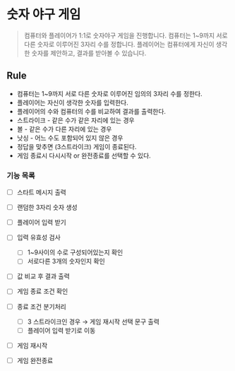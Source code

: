 # 숫자 야구 게임

> 컴퓨터와 플레이어가 1:1로 숫자야구 게임을 진행합니다.
> 컴퓨터는 1~9까지 서로 다른 숫자로 이루어진 3자리 수를 정합니다.
> 플레이어는 컴퓨터에게 자신이 생각한 숫자를 제안하고, 결과를 받아볼 수 있습니다.



## Rule

- 컴퓨터는 1~9까지 서로 다른 숫자로 이루어진 임의의 3자리 수를 정한다.
- 플레이어는 자신이 생각한 숫자를 입력한다.
- 플레이어의 수와 컴퓨터의 수를 비교하여 결과를 출력한다.
- 스트라이크 - 같은 수가 같은 자리에 있는 경우
- 볼 - 같은 수가 다른 자리에 있는 경우
- 낫싱 - 어느 수도 포함되어 있지 않은 경우
- 정답을 맞추면 (3스트라이크) 게임이 종료된다.
- 게임 종료시 다시시작 or 완전종료를 선택할 수 있다.



### 기능 목록

- [ ] 스타트 메시지 출력

- [ ] 랜덤한 3자리 숫자 생성

- [ ] 플레이어 입력 받기
- [ ] 입력 유효성 검사
  - [ ] 1~9사이의 수로 구성되어있는지 확인
  - [ ] 서로다른 3개의 숫자인지 확인

- [ ] 값 비교 후 결과 출력
- [ ] 게임 종료 조건 확인
- [ ] 종료 조건 분기처리
  - [ ] 3 스트라이크인 경우 &rarr; 게임 재시작 선택 문구 출력
  - [ ] 플레이어 입력 받기로 이동
- [ ] 게임 재시작
- [ ] 게임 완전종료

